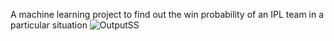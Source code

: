 
A machine learning project to find out the win probability of an IPL team in a particular situation
![OutputSS](https://user-images.githubusercontent.com/60640590/195322778-6543fa0e-6650-460d-a2fb-6b4a4151aa49.png)
